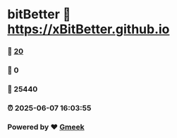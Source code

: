# bitBetter :link: https://xBitBetter.github.io 
### :page_facing_up: [20](https://xBitBetter.github.io/tag.html) 
### :speech_balloon: 0 
### :hibiscus: 25440 
### :alarm_clock: 2025-06-07 16:03:55 
### Powered by :heart: [Gmeek](https://github.com/Meekdai/Gmeek)
